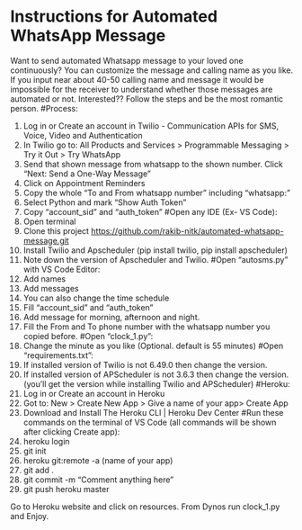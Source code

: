 # Instructions for Automated WhatsApp Message
Want to send automated Whatsapp message to your loved one continuously? You can customize the message and calling name as you like. If you input near about 40-50 calling name and message it would be impossible for the receiver to understand whether those messages are automated or not. 
Interested?? Follow the steps and be the most romantic person. 
#Process:
1.	Log in or Create an account in Twilio - Communication APIs for SMS, Voice, Video and Authentication  
2.	In Twilio go to: All Products and Services > Programmable Messaging > Try it Out > Try WhatsApp
3.	 Send that shown message from whatsapp to the shown number. Click “Next: Send a One-Way Message”
4.	Click on Appointment Reminders 
5.	Copy the whole “To and From whatsapp number” including “whatsapp:” 
6.	Select Python and mark “Show Auth Token”
7.	Copy “account_sid” and “auth_token” 
#Open any IDE (Ex- VS Code):
1.	Open terminal 
2.	Clone this project https://github.com/rakib-nitk/automated-whatsapp-message.git
3.	Install Twilio and Apscheduler (pip install twilio, pip install apscheduler)
4.	Note down the version of Apscheduler and Twilio. 
#Open “autosms.py” with VS Code Editor:
1.	Add names 
2.	Add messages 
3.	You can also change the time schedule 
8.	Fill “account_sid” and “auth_token” 
4.	Add message for morning, afternoon and night.
5.	Fill the From and To phone number with the whatsapp number you copied before.
#Open “clock_1.py”:
1.	Change the minute as you like (Optional. default is 55 minutes)
#Open “requirements.txt”:
1.	If installed version of Twilio is not 6.49.0 then change the version. 
2.	 If installed version of APScheduler is not 3.6.3 then change the version.
(you’ll get the version while installing Twilio and APScheduler)
#Heroku:
1.	 Log in or Create an account in Heroku
2.	Got to: New > Create New App > Give a name of your app> Create App
3.	Download and Install The Heroku CLI | Heroku Dev Center
#Run these commands on the terminal of VS Code  (all commands will be shown after clicking Create app):
1.	heroku login
2.	git init 
3.	heroku git:remote -a (name of your app)
4.	git add .
5.	git commit -m “Comment anything here”
6.	git push heroku master

Go to Heroku website and click on resources. From Dynos run clock_1.py and Enjoy. 
